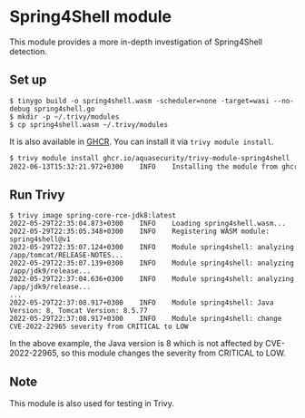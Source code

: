 # Spring4Shell module

This module provides a more in-depth investigation of Spring4Shell detection.

## Set up

```
$ tinygo build -o spring4shell.wasm -scheduler=none -target=wasi --no-debug spring4shell.go 
$ mkdir -p ~/.trivy/modules
$ cp spring4shell.wasm ~/.trivy/modules
```

It is also available in [GHCR][trivy-module-spring4shell].
You can install it via `trivy module install`.

```bash
$ trivy module install ghcr.io/aquasecurity/trivy-module-spring4shell
2022-06-13T15:32:21.972+0300    INFO    Installing the module from ghcr.io/aquasecurity/trivy-module-spring4shell...
```

## Run Trivy

```
$ trivy image spring-core-rce-jdk8:latest
2022-05-29T22:35:04.873+0300    INFO    Loading spring4shell.wasm...
2022-05-29T22:35:05.348+0300    INFO    Registering WASM module: spring4shell@v1
2022-05-29T22:35:07.124+0300    INFO    Module spring4shell: analyzing /app/tomcat/RELEASE-NOTES...
2022-05-29T22:35:07.139+0300    INFO    Module spring4shell: analyzing /app/jdk9/release...
2022-05-29T22:37:04.636+0300    INFO    Module spring4shell: analyzing /app/jdk9/release...
...
2022-05-29T22:37:08.917+0300    INFO    Module spring4shell: Java Version: 8, Tomcat Version: 8.5.77
2022-05-29T22:37:08.917+0300    INFO    Module spring4shell: change CVE-2022-22965 severity from CRITICAL to LOW
```

In the above example, the Java version is 8 which is not affected by CVE-2022-22965, so this module changes the severity from CRITICAL to LOW.

## Note
This module is also used for testing in Trivy.

[trivy-module-spring4shell]: https://github.com/orgs/aquasecurity/packages/container/package/trivy-module-spring4shell
